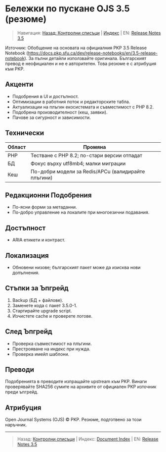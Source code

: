 # Бележки по пускане OJS 3.5 (резюме)

> Навигация: [Назад: Контролни списъци](appendix-checklists.md) | [Индекс](../../README.md#reading-order-document-index) | EN: [Release Notes 3.5](../en/release-notes-3.5.md)

Източник: Обобщение на основата на официалния PKP 3.5 Release Notebook (https://docs.pkp.sfu.ca/dev/release-notebooks/en/3.5-release-notebook). За пълни детайли използвайте оригинала. Българският превод е неофициален и не е авторитетен. Това резюме е с атрибуция към PKP.

## Акценти
- Подобрения в UI и достъпност.
- Оптимизации в работния поток и редакторските табла.
- Актуализации на плъгин екосистемата и съвместимост с PHP 8.2.
- Подобрена производителност (кеш, заявки).
- Пачове за сигурност и зависимости.

## Технически
| Област | Промяна |
|--------|---------|
| PHP | Тестване с PHP 8.2; по-стари версии отпадат |
| БД | Фокус върху utf8mb4; малки миграции |
| Кеш | По-добри модели за Redis/APCu (валидирайте плъгини) |

## Редакционни Подобрения
- По-ясни форми за метаданни.
- По-добро управление на локалите при многоезични подавания.

## Достъпност
- ARIA етикети и контраст.

## Локализация
- Обновени низове; българският пакет може да изисква нови допълнения.

## Стъпки за Ъпгрейд
1. Backup (БД + файлове).
2. Заменете кода с пакет 3.5.0-1.
3. Стартирайте upgrade script.
4. Изчистете cache и проверете логове.

## След Ъпгрейд
- Проверка съвместимост на плъгини.
- Престрояване на индекс при нужда.
- Проверка имейл шаблони.

## Преводи
Подобренията в преводите изпращайте upstream към PKP. Винаги проверявайте SHA256 сумите на архивите от официален PKP източник преди ъпгрейд.

## Атрибуция
Open Journal Systems (OJS) © PKP. Резюме, подготвено за този наръчник.

---
> Назад: [Контролни списъци](appendix-checklists.md) | Индекс: [Document Index](../../README.md#reading-order-document-index) | EN: [Release Notes 3.5](../en/release-notes-3.5.md)
